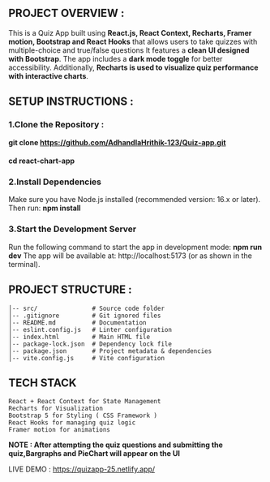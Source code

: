 ## PROJECT OVERVIEW : 

This is a Quiz App built using **React.js, React Context, Recharts, Framer motion, Bootstrap and React Hooks** that allows users to take quizzes with multiple-choice and true/false questions
It features a **clean UI designed with Bootstrap**. The app includes a **dark mode toggle** for better accessibility. Additionally, **Recharts is used to visualize quiz performance with interactive charts**.

## SETUP INSTRUCTIONS :

### 1.Clone the Repository :
**git clone  https://github.com/AdhandlaHrithik-123/Quiz-app.git**
#### cd react-chart-app
### 2.Install Dependencies
Make sure you have Node.js installed (recommended version: 16.x or later). Then run:
**npm install**
### 3.Start the Development Server
Run the following command to start the app in development mode:
**npm run dev**
The app will be available at: http://localhost:5173 (or as shown in the terminal).

## PROJECT STRUCTURE : 
```
│-- src/               # Source code folder
│-- .gitignore         # Git ignored files
│-- README.md          # Documentation
│-- eslint.config.js   # Linter configuration
│-- index.html         # Main HTML file
│-- package-lock.json  # Dependency lock file
│-- package.json       # Project metadata & dependencies
│-- vite.config.js     # Vite configuration
```

## TECH STACK 
```
React + React Context for State Management
Recharts for Visualization
Bootstrap 5 for Styling ( CSS Framework ) 
React Hooks for managing quiz logic
Framer motion for animations
```
**NOTE : After attempting the quiz questions and submitting the quiz,Bargraphs and PieChart will appear on the UI**

LIVE DEMO : https://quizapp-25.netlify.app/


